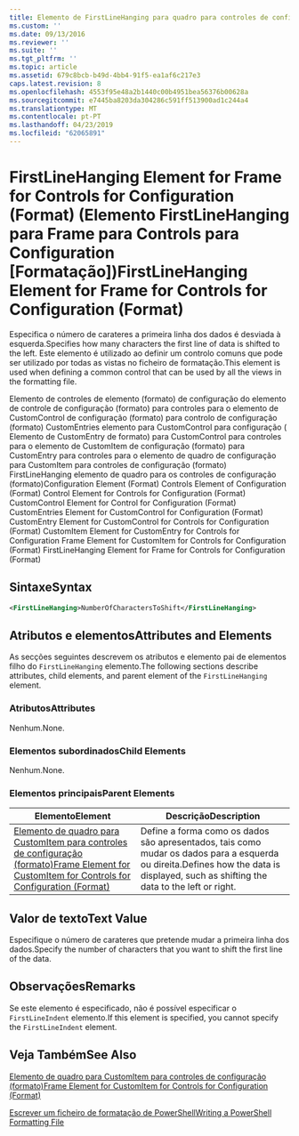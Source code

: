 ```yaml
---
title: Elemento de FirstLineHanging para quadro para controles de configuração (formato) | Documentos da Microsoft
ms.custom: ''
ms.date: 09/13/2016
ms.reviewer: ''
ms.suite: ''
ms.tgt_pltfrm: ''
ms.topic: article
ms.assetid: 679c8bcb-b49d-4bb4-91f5-ea1af6c217e3
caps.latest.revision: 8
ms.openlocfilehash: 4553f95e48a2b1440c00b4951bea56376b00628a
ms.sourcegitcommit: e7445ba8203da304286c591ff513900ad1c244a4
ms.translationtype: MT
ms.contentlocale: pt-PT
ms.lasthandoff: 04/23/2019
ms.locfileid: "62065891"
---
```

# <a name="firstlinehanging-element-for-frame-for-controls-for-configuration-format"></a><span data-ttu-id="6d143-102">FirstLineHanging Element for Frame for Controls for Configuration (Format) (Elemento FirstLineHanging para Frame para Controls para Configuration [Formatação])</span><span class="sxs-lookup"><span data-stu-id="6d143-102">FirstLineHanging Element for Frame for Controls for Configuration (Format)</span></span>

<span data-ttu-id="6d143-103">Especifica o número de carateres a primeira linha dos dados é desviada à esquerda.</span><span class="sxs-lookup"><span data-stu-id="6d143-103">Specifies how many characters the first line of data is shifted to the left.</span></span> <span data-ttu-id="6d143-104">Este elemento é utilizado ao definir um controlo comuns que pode ser utilizado por todas as vistas no ficheiro de formatação.</span><span class="sxs-lookup"><span data-stu-id="6d143-104">This element is used when defining a common control that can be used by all the views in the formatting file.</span></span>

<span data-ttu-id="6d143-105">Elemento de controles de elemento (formato) de configuração do elemento de controle de configuração (formato) para controles para o elemento de CustomControl de configuração (formato) para controlo de configuração (formato) CustomEntries elemento para CustomControl para configuração ( Elemento de CustomEntry de formato) para CustomControl para controles para o elemento de CustomItem de configuração (formato) para CustomEntry para controles para o elemento de quadro de configuração para CustomItem para controles de configuração (formato) FirstLineHanging elemento de quadro para os controles de configuração (formato)</span><span class="sxs-lookup"><span data-stu-id="6d143-105">Configuration Element (Format) Controls Element of Configuration (Format) Control Element for Controls for Configuration (Format) CustomControl Element for Control for Configuration (Format) CustomEntries Element for CustomControl for Configuration (Format) CustomEntry Element for CustomControl for Controls for Configuration (Format) CustomItem Element for CustomEntry for Controls for Configuration Frame Element for CustomItem for Controls for Configuration (Format) FirstLineHanging Element for Frame for Controls for Configuration (Format)</span></span>

## <a name="syntax"></a><span data-ttu-id="6d143-106">Sintaxe</span><span class="sxs-lookup"><span data-stu-id="6d143-106">Syntax</span></span>

```xml
<FirstLineHanging>NumberOfCharactersToShift</FirstLineHanging>
```

## <a name="attributes-and-elements"></a><span data-ttu-id="6d143-107">Atributos e elementos</span><span class="sxs-lookup"><span data-stu-id="6d143-107">Attributes and Elements</span></span>

<span data-ttu-id="6d143-108">As secções seguintes descrevem os atributos e elemento pai de elementos filho do `FirstLineHanging` elemento.</span><span class="sxs-lookup"><span data-stu-id="6d143-108">The following sections describe attributes, child elements, and parent element of the `FirstLineHanging` element.</span></span>

### <a name="attributes"></a><span data-ttu-id="6d143-109">Atributos</span><span class="sxs-lookup"><span data-stu-id="6d143-109">Attributes</span></span>

<span data-ttu-id="6d143-110">Nenhum.</span><span class="sxs-lookup"><span data-stu-id="6d143-110">None.</span></span>

### <a name="child-elements"></a><span data-ttu-id="6d143-111">Elementos subordinados</span><span class="sxs-lookup"><span data-stu-id="6d143-111">Child Elements</span></span>

<span data-ttu-id="6d143-112">Nenhum.</span><span class="sxs-lookup"><span data-stu-id="6d143-112">None.</span></span>

### <a name="parent-elements"></a><span data-ttu-id="6d143-113">Elementos principais</span><span class="sxs-lookup"><span data-stu-id="6d143-113">Parent Elements</span></span>

|<span data-ttu-id="6d143-114">Elemento</span><span class="sxs-lookup"><span data-stu-id="6d143-114">Element</span></span>|<span data-ttu-id="6d143-115">Descrição</span><span class="sxs-lookup"><span data-stu-id="6d143-115">Description</span></span>|
|-------------|-----------------|
|[<span data-ttu-id="6d143-116">Elemento de quadro para CustomItem para controles de configuração (formato)</span><span class="sxs-lookup"><span data-stu-id="6d143-116">Frame Element for CustomItem for Controls for Configuration (Format)</span></span>](./frame-element-for-customitem-for-controls-for-configuration-format.md)|<span data-ttu-id="6d143-117">Define a forma como os dados são apresentados, tais como mudar os dados para a esquerda ou direita.</span><span class="sxs-lookup"><span data-stu-id="6d143-117">Defines how the data is displayed, such as shifting the data to the left or right.</span></span>|

## <a name="text-value"></a><span data-ttu-id="6d143-118">Valor de texto</span><span class="sxs-lookup"><span data-stu-id="6d143-118">Text Value</span></span>

<span data-ttu-id="6d143-119">Especifique o número de carateres que pretende mudar a primeira linha dos dados.</span><span class="sxs-lookup"><span data-stu-id="6d143-119">Specify the number of characters that you want to shift the first line of the data.</span></span>

## <a name="remarks"></a><span data-ttu-id="6d143-120">Observações</span><span class="sxs-lookup"><span data-stu-id="6d143-120">Remarks</span></span>

<span data-ttu-id="6d143-121">Se este elemento é especificado, não é possível especificar o `FirstLineIndent` elemento.</span><span class="sxs-lookup"><span data-stu-id="6d143-121">If this element is specified, you cannot specify the `FirstLineIndent` element.</span></span>

## <a name="see-also"></a><span data-ttu-id="6d143-122">Veja Também</span><span class="sxs-lookup"><span data-stu-id="6d143-122">See Also</span></span>

[<span data-ttu-id="6d143-123">Elemento de quadro para CustomItem para controles de configuração (formato)</span><span class="sxs-lookup"><span data-stu-id="6d143-123">Frame Element for CustomItem for Controls for Configuration (Format)</span></span>](./frame-element-for-customitem-for-controls-for-configuration-format.md)

[<span data-ttu-id="6d143-124">Escrever um ficheiro de formatação de PowerShell</span><span class="sxs-lookup"><span data-stu-id="6d143-124">Writing a PowerShell Formatting File</span></span>](./writing-a-powershell-formatting-file.md)
